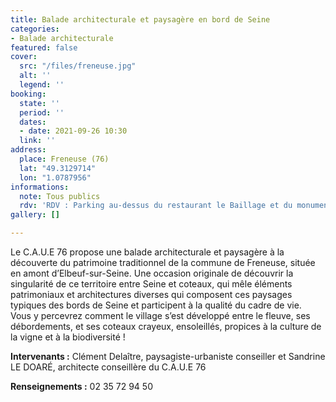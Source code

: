 ```yaml
---
title: Balade architecturale et paysagère en bord de Seine
categories:
- Balade architecturale
featured: false
cover:
  src: "/files/freneuse.jpg"
  alt: ''
  legend: ''
booking:
  state: ''
  period: ''
  dates:
  - date: 2021-09-26 10:30
  link: ''
address:
  place: Freneuse (76)
  lat: "49.3129714"
  lon: "1.0787956"
informations:
  note: Tous publics
  rdv: 'RDV : Parking au-dessus du restaurant le Baillage et du monument aux morts'
gallery: []

---
```

Le C.A.U.E 76 propose une balade architecturale et paysagère à la découverte du patrimoine traditionnel de la commune de Freneuse, située en amont d’Elbeuf-sur-Seine. Une occasion originale de découvrir la singularité de ce territoire entre Seine et coteaux, qui mêle éléments patrimoniaux et architectures diverses qui composent ces paysages typiques des bords de Seine et participent à la qualité du cadre de vie.  
 Vous y percevrez comment le village s’est développé entre le fleuve, ses débordements, et ses coteaux crayeux, ensoleillés, propices à la culture de la vigne et à la biodiversité !

**Intervenants :** Clément Delaître, paysagiste-urbaniste conseiller et Sandrine LE DOARÉ, architecte conseillère du C.A.U.E 76

**Renseignements :** 02 35 72 94 50